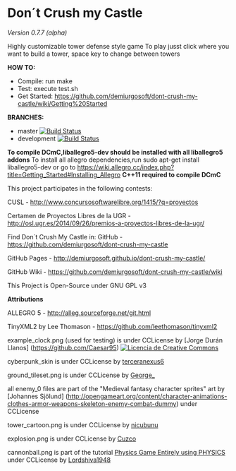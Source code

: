 Don´t Crush my Castle
=====================
_Version 0.7.7 (alpha)_

Highly customizable tower defense style game
To play jusst click where you want to build a tower, space key to change between towers

**HOW TO:**
 * Compile: run make
 * Test: execute test.sh
 * Get Started: https://github.com/demiurgosoft/dont-crush-my-castle/wiki/Getting%20Started

**BRANCHES:**
 * master [![Build Status](https://travis-ci.org/demiurgosoft/dont-crush-my-castle.svg?branch=master)](https://travis-ci.org/demiurgosoft/dont-crush-my-castle)
 * development [![Build Status](https://travis-ci.org/demiurgosoft/dont-crush-my-castle.svg?branch=development)](https://travis-ci.org/demiurgosoft/dont-crush-my-castle)



**To compile DCmC,liballegro5-dev should be installed with all liballegro5 addons**
To install all allegro dependencies,run sudo apt-get install liballegro5-dev or go to https://wiki.allegro.cc/index.php?title=Getting_Started#Installing_Allegro
**C++11 required to compile DCmC**

This project participates in the following contests:

CUSL - http://www.concursosoftwarelibre.org/1415/?q=proyectos

Certamen de Proyectos Libres de la UGR - http://osl.ugr.es/2014/09/26/premios-a-proyectos-libres-de-la-ugr/

Find Don´t Crush My Castle in:
GitHub - https://github.com/demiurgosoft/dont-crush-my-castle

GitHub Pages - http://demiurgosoft.github.io/dont-crush-my-castle/

GitHub Wiki - https://github.com/demiurgosoft/dont-crush-my-castle/wiki

This Project is Open-Source under GNU GPL v3

**Attributions**

ALLEGRO 5 - http://alleg.sourceforge.net/git.html

TinyXML2 by Lee Thomason - https://github.com/leethomason/tinyxml2

example_clock.png (used for testing) is under CCLicense by [Jorge Durán Llanos] (https://github.com/Caesar95)
 <a rel="license" href="http://creativecommons.org/licenses/by-nc-sa/4.0/"><img alt="Licencia de Creative Commons" style="border-width:0" src="https://i.creativecommons.org/l/by-nc-sa/4.0/88x31.png" /></a>

cyberpunk_skin is under CCLicense by [terceranexus6](https://github.com/terceranexus6)

ground_tileset.png is under CCLicense by [George_](http://opengameart.org/content/old-tiles)

all enemy_0 files are part of the "Medieval fantasy character sprites" art by [Johannes Sjölund] (http://opengameart.org/content/character-animations-clothes-armor-weapons-skeleton-enemy-combat-dummy) under CCLicense

tower_cartoon.png is under CCLicense by [nicubunu](http://opengameart.org/content/round-tower)

explosion.png is under CCLicense by [Cuzco](http://opengameart.org/content/explosion)

cannonball.png is part of the tutorial [Physics Game Entirely using PHYSICS](https://www.scirra.com/tutorials/1157/physics-game-entirely-using-physics) under CCLicense by [Lordshiva1948](https://www.scirra.com/users/lordshiva1948)
